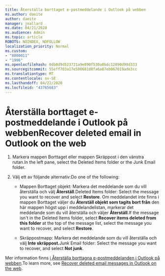 ```yaml
---
title: Återställa borttaget e-postmeddelande i Outlook på webben
ms.author: daeite
author: daeite
manager: joallard
ms.date: 04/21/2020
ms.audience: Admin
ms.topic: article
ROBOTS: NOINDEX, NOFOLLOW
localization_priority: Normal
ms.custom:
- "8000011"
- "1996"
ms.openlocfilehash: 0db8d9d523721a9e890f530a8bdc12890d98d333
ms.sourcegitcommit: 55eff703a17e500681d8fa6a87eb067019ade3cc
ms.translationtype: MT
ms.contentlocale: sv-SE
ms.lasthandoff: 04/22/2020
ms.locfileid: "43765683"
---
```

# <a name="recover-deleted-email-in-outlook-on-the-web"></a><span data-ttu-id="f0604-102">Återställa borttaget e-postmeddelande i Outlook på webben</span><span class="sxs-lookup"><span data-stu-id="f0604-102">Recover deleted email in Outlook on the web</span></span>

1. <span data-ttu-id="f0604-103">Markera mappen Borttaget eller mappen Skräppost i den vänstra rutan.</span><span class="sxs-lookup"><span data-stu-id="f0604-103">In the left pane, select the Deleted Items folder or the Junk Email folder.</span></span>

2. <span data-ttu-id="f0604-104">Välj ett av följande alternativ:</span><span class="sxs-lookup"><span data-stu-id="f0604-104">Do one of the following:</span></span>

    - <span data-ttu-id="f0604-105">Mappen Borttaget objekt: Markera det meddelande som du vill återställa och välj **Återställ**.</span><span class="sxs-lookup"><span data-stu-id="f0604-105">Deleted Items folder: Select the message you want to recover and select **Restore**.</span></span> <span data-ttu-id="f0604-106">Om meddelandet inte finns i mappen Borttaget väljer du **Återställ objekt som tagits bort från** den här mappen högst upp i meddelandelistan, markerar det meddelande som du vill återställa och väljer **Återställ**.</span><span class="sxs-lookup"><span data-stu-id="f0604-106">If the message isn't in the Deleted Items folder, select **Recover items deleted from this folder** at the top of the message list, select the message you want to recover, and select **Restore**.</span></span>

    - <span data-ttu-id="f0604-107">Skräppostmapp: Markera det meddelande som du vill återställa och välj **Inte skräppost.**</span><span class="sxs-lookup"><span data-stu-id="f0604-107">Junk Email folder: Select the message you want to recover, and select **Not junk**.</span></span>

<span data-ttu-id="f0604-108">Mer information finns [i Återställa borttagna e-postmeddelanden i Outlook på webben](https://support.office.com/article/a8ca78ac-4721-4066-95dd-571842e9fb11).</span><span class="sxs-lookup"><span data-stu-id="f0604-108">To learn more, see [Recover deleted email messages in Outlook on the web](https://support.office.com/article/a8ca78ac-4721-4066-95dd-571842e9fb11).</span></span>